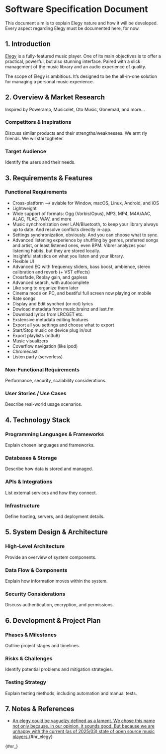 # Software Specification Document
This document aim is to explain Elegy nature and how it will be developed.
Every aspect regarding Elegy must be documented here, for now.

## 1. Introduction
[Elegy](#nr_elegy) is a fully-featured music player. 
One of its main objectives is to offer a practical, powerful, but also stunning interface.
Paired with a slick management of the music library and an audio experience of quality.

The scope of Elegy is ambitious. It’s designed to be the all-in-one solution for managing a personal music experience.


## 2. Overview & Market Research

Inspired by Poweramp, Musicolet, Oto Music, Gonemad, and more...

### Competitors & Inspirations
Discuss similar products and their strengths/weaknesses.
We arnt rly friends. We wil stai togheter.

### Target Audience
Identify the users and their needs.

## 3. Requirements & Features

### Functional Requirements

-  Cross-platform --> aviable for Window, macOS, Linux, Android, and iOS
-  Lightweight
-  Wide support of formats: Ogg (Vorbis/Opus), MP3, MP4, M4A/AAC, ALAC, FLAC, WAV, and more
-  Music synchronization over LAN/Bluetooth, to keep your library always up to date. And resolve conflicts directly in-app.
-  Settings synchronization, obviously. And you can choose what to sync.
-  Advanced listening experience by shuffling by genres, preferred songs and artist, or least listened ones, even BPM. Vibrer analyzes your listening habits, but they are stored locally.
-  Insightful statistics on what you listen and your library.
-  Flexible UI
-  Advanced EQ with frequency sliders, bass boost, ambience, stereo calibration and reverb (+ VST effects)
-  Crossfade, Replay gain, and gapless
-  Advanced search, with autocomplete
-  Like song to organize them later
-  Cinema mode on PC, and beatiful full screen now playing on mobile
-  Rate songs
-  Display and Edit synched (or not) lyrics
-  Dowload metadata from music.brainz and last.fm
-  Download lyrics from LRCGET etc.
-  Exstensive metadata editing features
-  Export all you settings and choose what to export
-  Start/Stop music on device plug in/out
-  Export playlists (m3u8)
-  Music visualizers
-  Coverflow navigation (like ipod)
-  Chromecast
- Listen party (serverless)


### Non-Functional Requirements
Performance, security, scalability considerations.

### User Stories / Use Cases
Describe real-world usage scenarios.

## 4. Technology Stack

### Programming Languages & Frameworks
Explain chosen languages and frameworks.

### Databases & Storage
Describe how data is stored and managed.

### APIs & Integrations
List external services and how they connect.

### Infrastructure
Define hosting, servers, and deployment details.

## 5. System Design & Architecture

### High-Level Architecture
Provide an overview of system components.

### Data Flow & Components
Explain how information moves within the system.

### Security Considerations
Discuss authentication, encryption, and permissions.

## 6. Development & Project Plan

### Phases & Milestones
Outline project stages and timelines.

### Risks & Challenges
Identify potential problems and mitigation strategies.

### Testing Strategy
Explain testing methods, including automation and manual tests.

## 7. Notes & References
- [An elegy could be vaguelzy defined as a lament. We chose this name not only because, in our opinion, it sounds good. But because we are unhappy with the current (as of 2025/03) state of open source music players.](https://en.wikipedia.org/wiki/Elegy){#nr_elegy}

[](){#nr_}